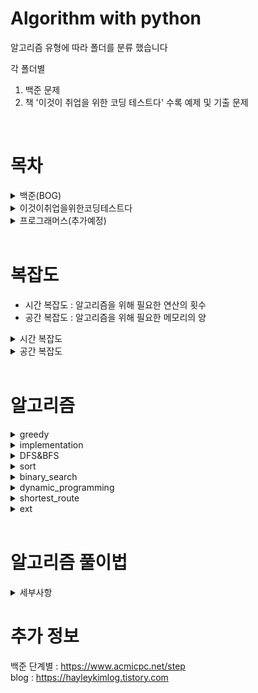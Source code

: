 # Algorithm with python

알고리즘 유형에 따라 폴더를 분류 했습니다

각 폴더별
1. 백준 문제
2. 책 '이것이 취업을 위한 코딩 테스트다' 수록 예제 및 기출 문제
<br>

# 목차
<details>
<summary>백준(BOG)</summary>
<div markdown="1">

  - 11-완전탐색(brute_force)
  - 12-정렬(sort)
  - 15-동적계획법1(dynamic_programing)
  - 16-그리디알고리즘(greedy)
  - 17-정수론&조합론
  - 21-이분탐색(binary_search)
  - 24-DFS&BFS
  - 33-동적계획법3
  - extra

  </div>
</details>

<details>
<summary>이것이취업을위한코딩테스트다</summary> <br>
<div>
  
<details>
<summary>part2-예제</summary>
<div markdown="1">

<details>
<summary>greedy</summary>
<div markdown="1">

현재 상황에서 지금 당장 좋은 것만 고르는 방법
  
그리디 알고리즘은 기준에 따라 좋은 것을 선택하는 알고리즘이므로, 
문제에서 '가장 큰 순서대로' 또는 '가장 작은 순서대로'와 같은 기준을 알게 모르게 제시한다.
>  위 예시같은 큰/작은 순서대로라는 기준은 정렬 알고리즘을 사용하면 만족시킬 수 있어, 정렬 알고리즘 문제와 자주 짝을 이루어 출제됨
  
</div>
</details>  
  
- 1-greedy
- 2-implementation
- 3-DFS&BFS
- 4-sort
- 5-binary_search
- 6-dynamic_programing
- 7-shortest_route
- 8-graph

</div>
</details>

<details>
<summary>part3-기출</summary>
<div markdown="1">

- 1-greedy
- 2-implementation
- 3-DFS&BFS
- 4-sort
- 5-binary_search
- 6-dynamic_programing
- 7-shortest_route
- 8-graph
- 9-2020_상반기_삼성전자

</div>
</details>
    
</div>
</details>

<details>
<summary>프로그래머스(추가예정)</summary>
<div markdown="1">

</div>
</details>
<br>

# 복잡도
- 시간 복잡도 : 알고리즘을 위해 필요한 연산의 횟수
- 공간 복잡도 : 알고리즘을 위해 필요한 메모리의 양

<details>
<summary>시간 복잡도</summary>
<div markdown="1">

제한시간이 1초일 때
|N 의 범위|권장 시간 복잡도|
|---|---|
|500|O(N³)|
|2,000|O(N²)|
|100,000|O(NlogN)|
|10,000,000|O(N)|
  
</div>
</details>

<details>
<summary>공간 복잡도</summary>
<div markdown="1">

일반적으로 코딩 테스트에서 제시되는 메모리 사용량을 128~512MB
- 데이터 개수가 1,000만 단위가 넘어가지 않도록 알고리즘을 설계해야한다.
> 만약 그 이상이라면, 알고리즘 설계가 잘못되었을 확률이 높다.

int 자료형 데이터의 개수에 따른 메모리 사용량
|데이터 개수|메모리 사용량|
|---|---|
|1,000|약 4KB|
|1,000,000|약 4MB|
|10,000,000|약 40MB|

Pypy3는 Pyhon3의 문법을 그대로 지원하면서, 대부분 실행속도가 더 빠르다.
즉, 같은 코드라도 Pypy3로 제출했을 때 실행속도를 더 줄일 수 있다.

만약, 반복문이 많이 필요한 알고리즘이고, 코딩테스트에서 환경에서 Pypy3를 지원한다면 이를 활용하자. 
> 삼성전자 공채의 경우 응시자가 python3로 제출한 경우 pypy3로 채점한다.
  
</div>
</details>
<br>

# 알고리즘 
<details>
<summary>greedy</summary>
<div markdown="1">

그리디 알고리즘은 '현재 상황에서 지금 당장 좋은 것만 고르는 방법'을 의미한다.

기준에 따라 좋은 것을 선택하는 알고리즘이므로, 문제에서 기준에 대한 힌트를 제시한다.
> '가장 큰 순서대로' or '가장 작은 순서대로'와 같은 크기와 순서에 대한 기준이 자주 제시되는데,
> '정렬 알고리즘'을 사용하면 해당 기준을 만족 시킬 수 있어
> '정렬 알고리즘'과 자주 짝을 이루어 출제 된다.
  
</div>
</details>
 
<details>
<summary>implementation</summary>
<div markdown="1">

- bruteforce(완전 탐색) : 모든 경우의 수를 주저 없이 다 계산하는 해결 방법
- simulation(시뮬레이션) : 문제에서 제시한 알고리즘을 한 단계씩 차례대로 직접 수행
  
</div>
</details>  
  
<details>
<summary>DFS&BFS</summary>
<div markdown="1">

- depth_first_search(깊이 우선 탐색)
    - 깊이 우선 탐색 알고리즘이며 그래프를 탐색하는 알고리즘이다. 최대한 멀리 있는 노드를 우선으로 탐색하는 방식으로 동작하며 스택 자료구조를 이용한다.
    - 시간 복잡도 : O(N)
- breadth_first_search(너비 우선 탐색)
    - 가까운 노드부터 탐색하는 알고리즘이다. 선입선출 방식의 큐를 이용한다.
    - 시간 복잡도 : O(N), 일반적인 경우 실제 수행 시간은 DFS 보다 좋은 편이다.

> 인접 행렬 vs 2차원 인접 리스트   
> 인점 행렬 : 2차원 배열로 그래프의 연결 관계를 표현하는 방식
> ```
> # 인접 행렬 예시
> graph = [[] for _ in range(3)]
> 
> # 노드 0에 연결된 노드 정보 : (노드, 거리)
> graph[0].append((1, 7))
> graph[0].append((2, 5))
> 
> # 노드 1에 연결된 노드 정보 : (노드, 거리)
> graph[1].append((0, 7))
> ```
>
> 인접 리스트 : 리스트로 그래프의 연결 관계를 표현하는 방식
> ```
> # 인접 리스트 예시
> 
> INF = 987654321  # 10e9, 연결되어있지 않음을 무한 비용으로 표현
> 
> graph = [
>       [0, 7, 5],
>       [7, 0, INF],
>       [5, INF, 0]
>   ]
> ```
> 
> 인접 행렬 방식은 모든 관계를 저장하므로, 노드 개수가 많을수록 메모리가 불필요하게 낭비된다.
>
> 인접 리스트 방식은 특정 두 노드가 연결되어 있는지에 대한 정보를 얻는 속도가 느리다. 
>
> 따라서, 특정한 노드와 연결된 모든 인접 노드를 순회해야 하는 경우, 
> 인접 리스트 방식이 인접 행렬 방식에 비해 메모리 공강의 낭비가 적다.

</div>
</details>  

<details>
<summary>sort</summary>
<div markdown="1">

- selection_sort(선택 정렬) 
    - 시간 복잡도 : O(N²)
    - 공간 복잡도 : O(N)
    - 매번 가장 작은 것을 선택
- insertion_sort(삽입 정렬)
    - O(N²), 최선의 경우 O(N)까지 가능 > 정렬이 거의 되어 있는 경우
    - 공간 복잡도 : O(N)
    - 정렬되어 있는 데이터 리스트에서 적절한 위치를 찾은 뒤에 그 위치에 삽입
    - 필요할 때만 위치를 바꾸므로 데이터가 거의 정렬되어 있을 때 다른 알고리즘 보다 훨씬 빠르고, 효율적
- quick_sort(퀵 정렬) : 
    - 시간 복잡도 : 최악의 경우 O(N²), 평균 O(NlogN)
    - 공간 복잡도 : O(N)
    - 기준 데이터를 설정하고 그 기준보다 큰 데이터와 작은 데이터의 위치를 바꾼다.
    - 데이터가 무작위로 입력되는 경우 빠르게 동작할 확률이 높지만, 이미 데이터가 정렬되어 있는 경우 매우 느리게 동작한다.
- count_sort(계수 정렬) : 
    - 시간 복잡도 : O(N + K), (K : 데이터 중 최대값의 크기)    
    - 공간 복잡도 : O(N + K)
    - 데이터의 크기 범위가 제한되어 정수 형태로 표현할 수 잇을 때
    - 모든 범위를 담을 수 있는 크기의 리스트를 선언 후 각 크기에 따른 갯수를 저장
    - 동일한 값을 가지는 데이터가 여러 개 등장할 때 적합하다.
- radix_sort(기수정렬)
- heap_sort(힙 정렬)
- 병합 정렬 : 최악의 경우 O(NlogN)

</div>
</details>  

<details>
<summary>binary_search</summary>
<div markdown="1">

- 찾으려는 데이터와 중간점 위치에 있는 데이터를 반복적으로 비교해서 원하는 데이터를 찾는 과정이다.
- 한번 확인할 때마다 확인하는 원소가 평균적으로 절반씩 줄어든다.
- 시간복잡도 : O(logN)
- 탐색 범위, 처리할 데이터가 2000만 이상이라면 O(logN) 의 속도를 내는 알고리즘이 필요하다.

> 무엇을 이분탐색 할것인가?   
> 문제에서 무엇을 이분탐색할지 잘 모르겠다면, 
> 탐색을 통해 데이터에 있는 값을 찾는 것이 목표가 아니라,
> 내가 찾고자 하는 값이 탐색을 했을 때, 정답인가 아닌가를 체크해야하는 문제일 확률이 높다.
> 문제에서 요구하는 답을 기준(중간값)으로 탐색을 하면서 그 값이 정답인지 아닌지 확인한다.

</div>
</details>  

<details>
<summary>dynamic_programming</summary>
<div markdown="1">

큰 문제를 작게 나누고, 같은 문제는 한 번씩만 풀어(메모이제이션) 문제를 효율적으로 해결하는 알고리즘 기법

- 사용 조건
    1. 큰 문제를 작은 문제로 나눌 수 있다.
    2. 작은 문제에서 구한 정답은 그것을 포함하는 큰 문제에서도 동일하다.

- 구현 방법
    - 탑다운 : 큰 문제를 해결하기 위해 작은 문제를 호출 (재귀함수)
    - 보텀업 : 작은 문제부터 차근차근 답 도출 (반복문)
> 탑다운 vs 보텀업   
> 시스템상 재귀 함수의 스택 크기가 한정되어 있을 수 있기 때문에,
> 탑다운 보다는 보텀업 방식을 권장한다.

> 메모이제이션   
> 한 번 구한 결과를 메모리 공간에 메모해두고 
> 같은 식을 다시 호출하면 메모한 결과를 그대로 가져오는 기법이다.
>
> 한 번 구한 정보를 리스트에 저장하고, 
> 이미 구한 정답을 그대로 리스트에서 가져오면 된다.
>
> 일반적으로 배열, 리스트에 저장하지만,
> 수열처럼 연속적이지 않고, 일부의 작은 문제에 대한 해답만 필요한 경우
> '사전(dict)' 자료형을 사용하는 것이 더 효과적이다.

> 분할정복 vs 다이나믹 프로그래밍   
> 다이나믹 프로그래밍
> - 문제들이 서로 영향을 미치고 있다.
> - 한 번 해결했던 문제를 다시 해결해야하는 상황이 발생한다.

특정 문제에 대해서 완전 탐색이 필요하지만, 완전 탐색 알고리즘으로 접근했을 때,
시간이 매우 오래 걸리는 경우 다이나믹 프로그래밍을 생각해볼 수 있다.

이때, 특히 해당 문제를 해결하기 위해 해결해야하는 부분 문제들의 반복이 있다면
다이나믹 프로그래밍을 활용해야할 확률이 높다.

</div>
</details>  

<details>
<summary>shortest_route</summary>
<div markdown="1">

가장 짧은 경로를 찾는 알고리즘

> 다이나믹 프로그래밍과 그리디 알고리즘의 한 유형으로 볼 수 있다.

- dijkstra(다익스트라) : 
    - V : 노드, E : 간선(에지)
    - 매번 가장 비용이 적은 노드를 선택하여 임의의 과정을 반복한다.
    - 각 노드에 대한 현재까지의 최단 거리 정보를 항상 1차원 리스트(최단 거리 테이블)에 저장하며 리스트를 계속 갱신
    - 원리
        1. 출발 노드를 설정한다.
        2. 최단 거리 테이블을 초기화 한다
        3. 방문하지 않은 노드 중에서 최단 거리가 가장 짧은 노드를 선택한다.
        4. 해당 노드를 거쳐 다른 노드로 가는 비용을 계산하여 최단 거리 테이블을 갱신한다.
        5. 위 과정에서 3,4 번을 반복한다.
     
    - 구현방법에 따른 시간 복잡도
        - 간단한 방법 : O(V²) - 
        O(V)번에 걸쳐 최단 거리가 가장 짧은 노드를 매번 선형 탐색
    
        - 개선된 방법 : O(ElogV) - 
        최단 거리가 가장 짧은 노드를 선형적으로 찾는 것이 아니라 
        힙 자료구조(최소 힙, 우선순위 큐)를 활용하여 탐색, logV 의 시간이 걸린다.

- floyd_warshall(프로이드 워셜)
    - N : 노드수
    - 모든 노드에 대해서 현재 노드를 거쳐가는 모든 경로를 고려하므로 O(N),
    노드 N_k를 지나면서 N₁에서 N₂로 가는 모든 (N₁, N₂) 쌍에 대해서 최단거리를 갱신하므로 O(N²)
    → ∴ O(N³)
    - 점화식 : D₁₂ = min(D₁₂, D₁_k + D_k₂)
    - 모든 지점에서 다른 모든 지점까지의 최단 경로를 모두 구해야 하는 경우 사용가능하다.

</div>
</details>  

<details>
<summary>ext</summary>
<div markdown="1">

- graph
  - dishoint_sets(서로소 집합)
  - kruskal(크루스칼)
  - topology_sort(위상 정렬)
  
</div>
</details>  
<br>

# 알고리즘 풀이법
<details>
<summary>세부사항</summary>
<div markdown="1">

1. 문제에 대한 이해를 적는다.
2. 입력 값을 확인한다.
   - 입력 값의 범위를 통해 짜야할 알고리즘의 최대 시간 복잡도를 체크한다. > 필요한 알고리즘에 대한 힌트를 얻을 수 있다.
   - 문제에는 나타나 있지 않는 입력 값에 대한 설명을 체크한다. ex) 입력 숫자 0 은 빈칸을 의미한다. 'end' 가 입력되면 프로그램을 종료한다.
   - 극단적인 입력값 테스트 케이스를 고려한다.
3. 출력 값을 확인한다.
   - 문제에는 나타나 있지 않은 출력 값에 대한 예외처리를 체크한다. ex) 불가능한 경우 -1 을 출력한다.
4. 필요한 변수 생성 및 입력 값 초기화
  
</div>
</details> 

# 추가 정보
백준 단계별 :  https://www.acmicpc.net/step   
blog : https://hayleykimlog.tistory.com
